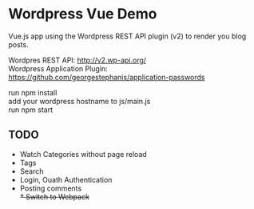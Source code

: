 # Wordpress Vue Demo  

Vue.js app using the Wordpress REST API plugin (v2) to render you blog posts.  

Wordpres REST API: http://v2.wp-api.org/  
Wordpress Application Plugin: https://github.com/georgestephanis/application-passwords   

run npm install    
add your wordpress hostname to js/main.js  
run npm start

## TODO
* Watch Categories without page reload  
* Tags  
* Search  
* Login, Ouath Authentication  
* Posting comments  
~~* Switch to Webpack~~


